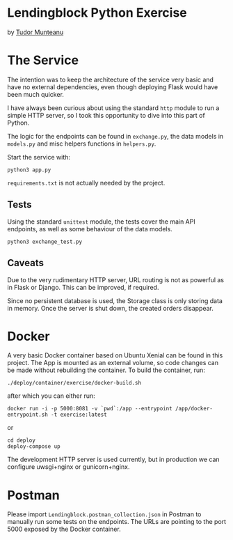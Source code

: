 # Lendingblock Python Exercise
by [Tudor Munteanu](mailto:tudor@mowostudios.com)

# The Service

The intention was to keep the architecture of the service very basic and
have no external dependencies, even though deploying Flask would have been
much quicker.

I have always been curious about using the standard `http` module to run 
a simple HTTP server, so I took this opportunity to dive into this part of Python.

The logic for the endpoints can be found in `exchange.py`, the data models in `models.py` and misc helpers functions in `helpers.py`.

Start the service with:
```
python3 app.py
```

`requirements.txt` is not actually needed by the project.

## Tests
Using the standard `unittest` module, the tests cover the main API endpoints, as well
as some behaviour of the data models.

```
python3 exchange_test.py
```

## Caveats

Due to the very rudimentary HTTP server, URL routing is not as powerful as in Flask or
Django. This can be improved, if required.

Since no persistent database is used, the Storage class is only storing data in memory. Once the server is shut down, the created orders disappear.

# Docker

A very basic Docker container based on Ubuntu Xenial can be found in this project.
The App is mounted as an external volume, so code changes can be made without rebuilding the container.
To build the container, run:

```
./deploy/container/exercise/docker-build.sh
```
after which you can either run:
```
docker run -i -p 5000:8081 -v `pwd`:/app --entrypoint /app/docker-entrypoint.sh -t exercise:latest
```
or 
```
cd deploy
deploy-compose up
```

The development HTTP server is used currently, but in production we can configure uwsgi+nginx or gunicorn+nginx.

# Postman

Please import `Lendingblock.postman_collection.json` in Postman to manually run some tests on the endpoints. The URLs are pointing to the port 5000 exposed by the Docker container.
